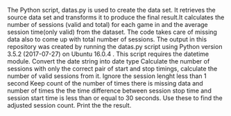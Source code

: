 The Python script, datas.py is used to create the data set. It retrieves the source data set and transforms it to produce the final result.It calculates the number of sessions (valid and total) for each game in  and the average session time(only valid) from the dataset. The code takes care of missing data also to come up with total number of sessions.
The output in this repository was created by running the datas.py script using Python version 3.5.2 (2017-07-27) on Ubuntu 16.0.4 .
This script requires the datetime module.
Convert the date string into date type
Calculate the number of sessions with only the correct pair of start and stop timings, calculate the number of valid sessions from it. Ignore the session lenght less than 1 second
Keep count of the number of times there is missing data and number of times the the time difference between session stop time and session start time is less than or equal to 30 seconds. Use these to find the adjusted session count.
Print the the result.
